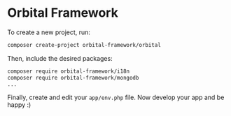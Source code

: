 # Orbital Framework

To create a new project, run:

```bash
composer create-project orbital-framework/orbital
```

Then, include the desired packages:

```bash
composer require orbital-framework/i18n
composer require orbital-framework/mongodb
...
```

Finally, create and edit your ``app/env.php`` file.
Now develop your app and be happy :)

